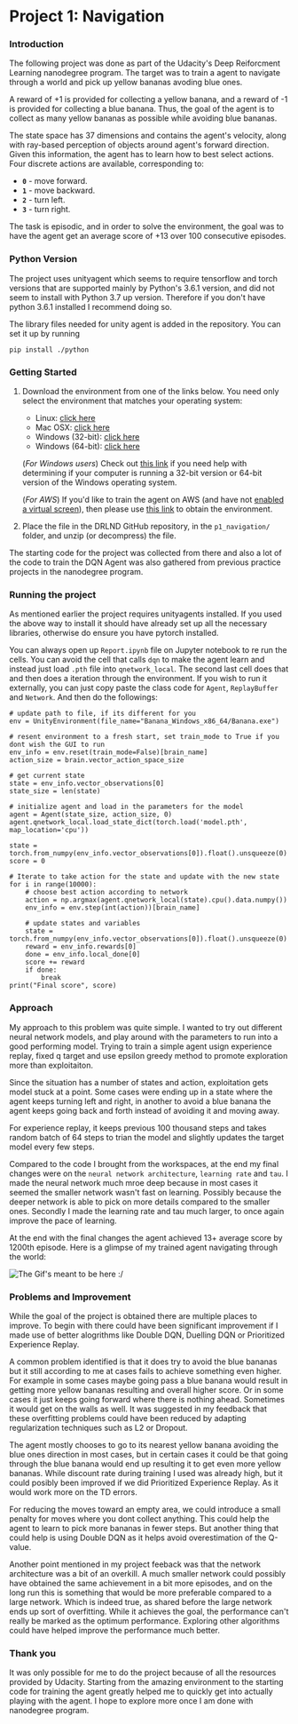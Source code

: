 # Project 1: Navigation

### Introduction

The following project was done as part of the Udacity's Deep Reiforcment Learning nanodegree program. The target was to train a agent to navigate through a world and pick up yellow bananas avoding blue ones. 

A reward of +1 is provided for collecting a yellow banana, and a reward of -1 is provided for collecting a blue banana.  Thus, the goal of the agent is to collect as many yellow bananas as possible while avoiding blue bananas.  

The state space has 37 dimensions and contains the agent's velocity, along with ray-based perception of objects around agent's forward direction.  Given this information, the agent has to learn how to best select actions.  Four discrete actions are available, corresponding to:
- **`0`** - move forward.
- **`1`** - move backward.
- **`2`** - turn left.
- **`3`** - turn right.

The task is episodic, and in order to solve the environment, the goal was to have the agent get an average score of +13 over 100 consecutive episodes.

### Python Version

The project uses unityagent which seems to require tensorflow and torch versions that are supported mainly by Python's 3.6.1 version, and did not seem to install with Python 3.7 up version. Therefore if you don't have python 3.6.1 installed I recommend doing so.

The library files needed for unity agent is added in the repository. You can set it up by running
```
pip install ./python
```

### Getting Started

1. Download the environment from one of the links below.  You need only select the environment that matches your operating system:
    - Linux: [click here](https://s3-us-west-1.amazonaws.com/udacity-drlnd/P1/Banana/Banana_Linux.zip)
    - Mac OSX: [click here](https://s3-us-west-1.amazonaws.com/udacity-drlnd/P1/Banana/Banana.app.zip)
    - Windows (32-bit): [click here](https://s3-us-west-1.amazonaws.com/udacity-drlnd/P1/Banana/Banana_Windows_x86.zip)
    - Windows (64-bit): [click here](https://s3-us-west-1.amazonaws.com/udacity-drlnd/P1/Banana/Banana_Windows_x86_64.zip)
    
    (_For Windows users_) Check out [this link](https://support.microsoft.com/en-us/help/827218/how-to-determine-whether-a-computer-is-running-a-32-bit-version-or-64) if you need help with determining if your computer is running a 32-bit version or 64-bit version of the Windows operating system.

    (_For AWS_) If you'd like to train the agent on AWS (and have not [enabled a virtual screen](https://github.com/Unity-Technologies/ml-agents/blob/master/docs/Training-on-Amazon-Web-Service.md)), then please use [this link](https://s3-us-west-1.amazonaws.com/udacity-drlnd/P1/Banana/Banana_Linux_NoVis.zip) to obtain the environment.

2. Place the file in the DRLND GitHub repository, in the `p1_navigation/` folder, and unzip (or decompress) the file. 

The starting code for the project was collected from there and also a lot of the code to train the DQN Agent was also gathered from previous practice projects in the nanodegree program.

### Running the project

As mentioned earlier the project requires unityagents installed. If you used the above way to install it should have already set up all the necessary libraries, otherwise do ensure you have pytorch installed.

You can always open up `Report.ipynb` file on Jupyter notebook to re run the cells. You can avoid the cell that calls `dqn` to make the agent learn and instead
just load `.pth` file into `qnetwork_local`. The second last cell does that and then does a iteration through the environment. If you wish to run it externally, you can just copy paste the class code for `Agent`, `ReplayBuffer` and `Network`. And then do the followings:

```
# update path to file, if its different for you
env = UnityEnvironment(file_name="Banana_Windows_x86_64/Banana.exe")

# resent environment to a fresh start, set train_mode to True if you dont wish the GUI to run
env_info = env.reset(train_mode=False)[brain_name]
action_size = brain.vector_action_space_size

# get current state
state = env_info.vector_observations[0]
state_size = len(state)

# initialize agent and load in the parameters for the model
agent = Agent(state_size, action_size, 0)
agent.qnetwork_local.load_state_dict(torch.load('model.pth', map_location='cpu'))

state = torch.from_numpy(env_info.vector_observations[0]).float().unsqueeze(0)
score = 0

# Iterate to take action for the state and update with the new state
for i in range(10000):
    # choose best action according to network
    action = np.argmax(agent.qnetwork_local(state).cpu().data.numpy())
    env_info = env.step(int(action))[brain_name]
    
    # update states and variables
    state = torch.from_numpy(env_info.vector_observations[0]).float().unsqueeze(0)
    reward = env_info.rewards[0]
    done = env_info.local_done[0]
    score += reward
    if done:
        break
print("Final score", score)
```

### Approach

My approach to this problem was quite simple. I wanted to try out different neural network models, and play around with the parameters to run into a good performing model. Trying to train a simple agent usign experience replay, fixed q target and use epsilon greedy method to promote exploration more than exploitaiton.

Since the situation has a number of states and action, exploitation gets model stuck at a point. Some cases were ending up in a state where the agent keeps turning left and right, in another to avoid a blue banana the agent keeps going back and forth instead of avoiding it and moving away.

For experience replay, it keeps previous 100 thousand steps and takes random batch of 64 steps to trian the model and slightly updates the target model every few steps.

Compared to the code I brought from the workspaces, at the end my final changes were on the `neural network architecture`, `learning rate` and `tau`. I made the neural network much mroe deep because in most cases it seemed the smaller network wasn't fast on learning. Possibly because the deeper network is able to pick on more details compared to the smaller ones. Secondly I made the learning rate and tau much larger, to once again improve the pace of learning.

At the end with the final changes the agent achieved 13+ average score by 1200th episode. Here is a glimpse of my trained agent navigating through the world:

![The Gif's meant to be here :/](./sample.gif)

### Problems and Improvement

While the goal of the project is obtained there are multiple places to improve. To begin with there could have been significant improvement if I made use of better alogrithms like Double DQN, Duelling DQN or Prioritized Experience Replay.

A common problem identified is that it does try to avoid the blue bananas but it still according to me at cases fails to achieve something even higher. For example in some cases maybe going pass a blue banana would result in getting more yellow bananas resulting and overall higher score. Or in some cases it just keeps going forward where there is nothing ahead. Sometimes it would get on the walls as well. It was suggested in my feedback that these overfitting problems could have been reduced by adapting regularization techniques such as L2 or Dropout.

The agent mostly chooses to go to its nearest yellow banana avoiding the blue ones direction in most cases, but in certain cases it could be that going through the blue banana would end up resulting it to get even more yellow bananas. While discount rate during training I used was already high, but it could posibly been improved if we did Prioritized Experience Replay. As it would work more on the TD errors.

For reducing the moves toward an empty area, we could introduce a small penalty for moves where you dont collect anything. This could help the agent to learn to pick more bananas in fewer steps. But another thing that could help is using Double DQN as it helps avoid overestimation of the Q-value.

Another point mentioned in my project feeback was that the network architecture was a bit of an overkill. A much smaller network could possibly have obtained the same achievement in a bit more episodes, and on the long run this is something that would be more preferable compared to a large network. Which is indeed true, as shared before the large network ends up sort of overfitting. While it achieves the goal, the performance can't really be marked as the optimum performance. Exploring other algorithms could have helped improve the performance much better.

### Thank you

It was only possible for me to do the project because of all the resources provided by Udacity. Starting from the amazing environment to the starting code for training the agent greatly helped me to quickly get into actually playing with the agent. I hope to explore more once I am done with nanodegree program.

